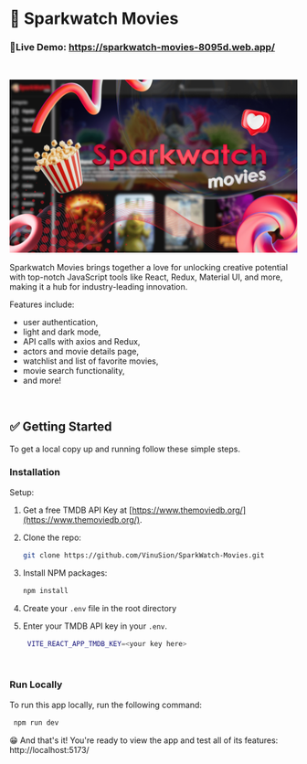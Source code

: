 # 🍿 Sparkwatch Movies

### 📱Live Demo: https://sparkwatch-movies-8095d.web.app/
<br>

![sparkwatch](/public/sparkwatch_cover_img.png)

Sparkwatch Movies brings together a love for unlocking creative potential with top-notch JavaScript tools like React, Redux, Material UI, and more, making it a hub for industry-leading innovation.

Features include:
* user authentication,
* light and dark mode,
* API calls with axios and Redux,
* actors and movie details page,
* watchlist and list of favorite movies,
* movie search functionality,
* and more!
<br>

## ✅ Getting Started

To get a local copy up and running follow these simple steps.

### Installation

Setup:

1. Get a free TMDB API Key at [https://www.themoviedb.org/](https://www.themoviedb.org/).
2. Clone the repo:
   ```sh
   git clone https://github.com/VinuSion/SparkWatch-Movies.git
   ```
3. Install NPM packages:
   ```sh
   npm install
   ```
4. Create your `.env` file in the root directory
5. Enter your TMDB API key in your `.env`.

   ```sh
    VITE_REACT_APP_TMDB_KEY=<your key here>
   ```
<br>

### Run Locally

To run this app locally, run the following command:
   ```sh
    npm run dev
   ```

😁 And that's it! You're ready to view the app and test all of its features: http://localhost:5173/
